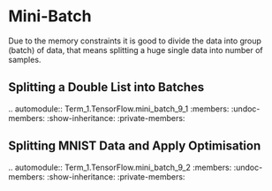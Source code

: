 Mini-Batch
==========

Due to the memory constraints it is good to divide the data into group (batch) of data, that means splitting a huge single data into number of samples.

Splitting a Double List into Batches
------------------------------------

.. automodule:: Term_1.TensorFlow.mini_batch_9_1
   :members:
   :undoc-members:
   :show-inheritance:
   :private-members:

Splitting MNIST Data and Apply Optimisation
-------------------------------------------

.. automodule:: Term_1.TensorFlow.mini_batch_9_2
   :members:
   :undoc-members:
   :show-inheritance:
   :private-members:
